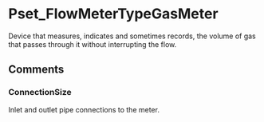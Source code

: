 # Pset_FlowMeterTypeGasMeter

Device that measures, indicates and sometimes records, the volume of gas that passes through it without interrupting the flow.<!-- end of definition -->


## Comments

### ConnectionSize

Inlet and outlet pipe connections to the meter.

